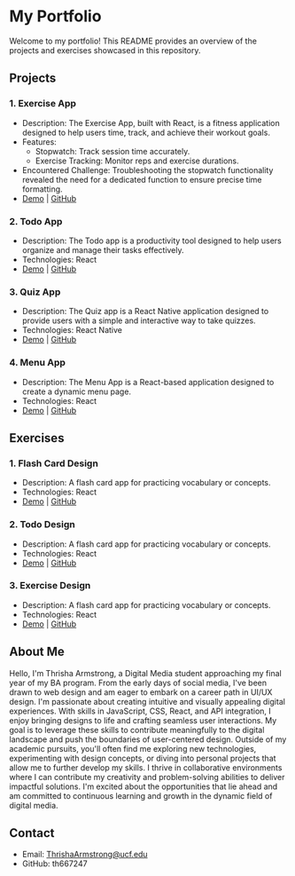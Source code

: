 # My Portfolio

Welcome to my portfolio! This README provides an overview of the projects and exercises showcased in this repository.

## Projects

### 1. Exercise App

- Description: The Exercise App, built with React, is a fitness application designed to help users time, track, and achieve their workout goals.
- Features:
  - Stopwatch: Track session time accurately.
  - Exercise Tracking: Monitor reps and exercise durations.
- Encountered Challenge: Troubleshooting the stopwatch functionality revealed the need for a dedicated function to ensure precise time formatting.
- [Demo](https://youtu.be/Ys4N5F5gD_g) | [GitHub](https://github.com/th667247/th667247.github.io/tree/22cd2ab21bed33aa3a6656c6cdbf01009c23b8eb/Projects/Exercise%20App)

### 2. Todo App

- Description: The Todo app is a productivity tool designed to help users organize and manage their tasks effectively.
- Technologies: React
- [Demo](https://youtu.be/RQhd_oQf6ZQ) | [GitHub](https://github.com/th667247/th667247.github.io/tree/3b624c2353b5caa00ae9ccf7b67629a948c3491a/Projects/Todo%20App)

### 3. Quiz App

- Description: The Quiz app is a React Native application designed to provide users with a simple and interactive way to take quizzes.
- Technologies: React Native
- [Demo](#) | [GitHub](#)

### 4. Menu App

- Description: The Menu App is a React-based application designed to create a dynamic menu page.
- Technologies: React
- [Demo](#) | [GitHub](#)

## Exercises

### 1. Flash Card Design

- Description: A flash card app for practicing vocabulary or concepts.
- Technologies: React
- [Demo](#) | [GitHub](#)

### 2. Todo Design

- Description: A flash card app for practicing vocabulary or concepts.
- Technologies: React
- [Demo](#) | [GitHub](#)

### 3. Exercise Design

- Description: A flash card app for practicing vocabulary or concepts.
- Technologies: React
- [Demo](#) | [GitHub](#)

## About Me

Hello, I'm Thrisha Armstrong, a Digital Media student approaching my final year of my BA program. From the early days of social media, I've been drawn to web design and am eager to embark on a career path in UI/UX design. I'm passionate about creating intuitive and visually appealing digital experiences. With skills in JavaScript, CSS, React, and API integration, I enjoy bringing designs to life and crafting seamless user interactions. My goal is to leverage these skills to contribute meaningfully to the digital landscape and push the boundaries of user-centered design. Outside of my academic pursuits, you'll often find me exploring new technologies, experimenting with design concepts, or diving into personal projects that allow me to further develop my skills. I thrive in collaborative environments where I can contribute my creativity and problem-solving abilities to deliver impactful solutions. I'm excited about the opportunities that lie ahead and am committed to continuous learning and growth in the dynamic field of digital media.

## Contact

- Email: ThrishaArmstrong@ucf.edu
- GitHub: th667247
